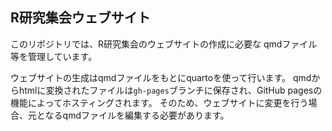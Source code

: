 R研究集会ウェブサイト
------

このリポジトリでは、R研究集会のウェブサイトの作成に必要な
qmdファイル等を管理しています。

ウェブサイトの生成はqmdファイルをもとにquartoを使って行います。
qmdからhtmlに変換されたファイルは`gh-pages`ブランチに保存され、GitHub pagesの機能によってホスティングされます。
そのため、ウェブサイトに変更を行う場合、元となるqmdファイルを編集する必要があります。
